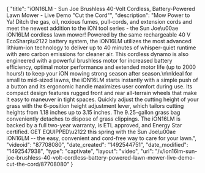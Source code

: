 {
    "title": "iON16LM - Sun Joe Brushless 40-Volt Cordless, Battery-Powered Lawn Mower - Live Demo \"Cut the Cord\"",
    "description": "Mow Power to Ya! Ditch the gas, oil, noxious fumes, pull-cords, and extension cords and meet the newest addition to the iON tool series - the Sun Joe\u00ae iON16LM cordless lawn mower! Powered by the same rechargeable 40 V EcoSharp\u2122 battery system, the iON16LM utilizes the most advanced lithium-ion technology to deliver up to 40 minutes of whisper-quiet runtime with zero carbon emissions for cleaner air. This cordless dynamo is also engineered with a powerful brushless motor for increased battery efficiency, optimal motor performance and extended motor life (up to 2000 hours!) to keep your iON mowing strong season after season.\n\nIdeal for small to mid-sized lawns, the iON16LM starts instantly with a simple push of a button and its ergonomic handle maximizes user comfort during use. Its compact design features rugged front and rear all-terrain wheels that make it easy to maneuver in tight spaces. Quickly adjust the cutting height of your grass with the 6-position height adjustment lever, which tailors cutting heights from 1.18 inches up to 3.15 inches. The 9.25-gallon grass bag conveniently detaches to dispose of grass clippings. The iON16LM is backed by a full two-year warranty, is ETL approved, and Energy Star certified. GET EQUIPPED\u2122 this spring with the Sun Joe\u00ae iON16LM -- the easy, convenient and cord-free way to care for your lawn.",
    "videoid": "87708080",
    "date_created": "1492544751",
    "date_modified": "1492547938",
    "type": "captivate",
    "layout": "video",
    "url": "\/v\/ion16lm-sun-joe-brushless-40-volt-cordless-battery-powered-lawn-mower-live-demo-cut-the-cord\/87708080"
}